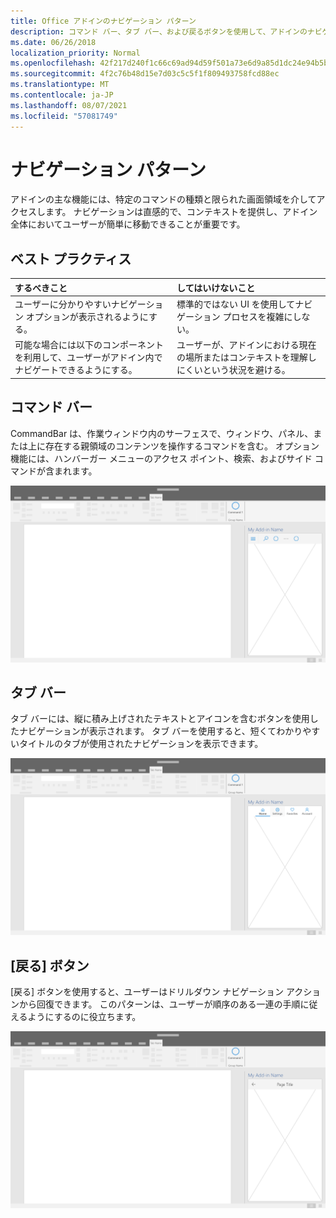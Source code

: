 ```yaml
---
title: Office アドインのナビゲーション パターン
description: コマンド バー、タブ バー、および戻るボタンを使用して、アドインのナビゲーションを設計するためのベスト プラクティスOffice説明します。
ms.date: 06/26/2018
localization_priority: Normal
ms.openlocfilehash: 42f217d240f1c66c69ad94d59f501a73e6d9a85d1dc24e94b5bb5307a808a6eb
ms.sourcegitcommit: 4f2c76b48d15e7d03c5c5f1f809493758fcd88ec
ms.translationtype: MT
ms.contentlocale: ja-JP
ms.lasthandoff: 08/07/2021
ms.locfileid: "57081749"
---
```

# <a name="navigation-patterns"></a>ナビゲーション パターン

アドインの主な機能には、特定のコマンドの種類と限られた画面領域を介してアクセスします。 ナビゲーションは直感的で、コンテキストを提供し、アドイン全体においてユーザーが簡単に移動できることが重要です。

## <a name="best-practices"></a>ベスト プラクティス

| するべきこと    | してはいけないこと |
| :---- | :---- |
| ユーザーに分かりやすいナビゲーション オプションが表示されるようにする。 | 標準的ではない UI を使用してナビゲーション プロセスを複雑にしない。
| 可能な場合には以下のコンポーネントを利用して、ユーザーがアドイン内でナビゲートできるようにする。 | ユーザーが、アドインにおける現在の場所またはコンテキストを理解しにくいという状況を避ける。

## <a name="command-bar"></a>コマンド バー

CommandBar は、作業ウィンドウ内のサーフェスで、ウィンドウ、パネル、または上に存在する親領域のコンテンツを操作するコマンドを含む。 オプション機能には、ハンバーガー メニューのアクセス ポイント、検索、およびサイド コマンドが含まれます。

![デスクトップ アプリケーション作業ウィンドウ内のコマンド Officeを示す図。 次の使用例は、ハンバーガー メニューと検索を含むアドイン名の直下にコマンド バーを表示します。](../images/add-in-command-bar.png)

## <a name="tab-bar"></a>タブ バー

タブ バーには、縦に積み上げされたテキストとアイコンを含むボタンを使用したナビゲーションが表示されます。 タブ バーを使用すると、短くてわかりやすいタイトルのタブが使用されたナビゲーションを表示できます。

![デスクトップ アプリケーション作業ウィンドウ内のタブ Officeを示す図。 次の使用例は、アドイン名の直下に "Home"、"設定"、"お気に入り"、および "Account" タブを持つタブ バーを表示します。](../images/add-in-tab-bar.png)

## <a name="back-button"></a>[戻る] ボタン

[戻る] ボタンを使用すると、ユーザーはドリルダウン ナビゲーション アクションから回復できます。 このパターンは、ユーザーが順序のある一連の手順に従えるようにするのに役立ちます。

![デスクトップ アプリケーション作業ウィンドウ内の戻るOfficeを示す図。 次の使用例は、左上にアドイン名の直下に戻るボタンを示しています。](../images/add-in-back-button.png)
